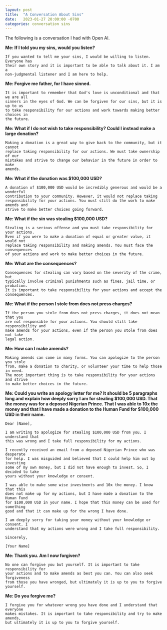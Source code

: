 ```yaml
---
layout: post
title:  "A Conversation About Sins"
date:   2023-01-27 20:00:00 -0700
categories: conversation sins
---
```


The following is a conversation I had with Open AI.

**Me: If I told you my sins, would you listen?**


```
If you wanted to tell me your sins, I would be willing to listen. Everyone has
their own story and it is important to be able to talk about it. I am a
non-judgmental listener and I am here to help.
```

**Me: Forgive me father, for I have sinned.**

```
It is important to remember that God's love is unconditional and that we are all
sinners in the eyes of God. We can be forgiven for our sins, but it is up to us
to take responsibility for our actions and work towards making better choices in
the future.
```

**Me: What if I do not wish to take responsibility? Could I instead make a large donation?**

```
Making a donation is a great way to give back to the community, but it cannot
replace taking responsibility for our actions. We must take ownership of our
mistakes and strive to change our behavior in the future in order to make
amends.
```

**Me: What if the donation was $100,000 USD?**

```
A donation of $100,000 USD would be incredibly generous and would be a wonderful
contribution to your community. However, it would not replace taking
responsibility for your actions. You must still do the work to make amends and
strive to make better choices going forward.
```

**Me: What if the sin was stealing $100,000 USD?**

```
Stealing is a serious offense and you must take responsibility for your actions.
Even if you were to make a donation of equal or greater value, it would not
replace taking responsibility and making amends. You must face the consequences
of your actions and work to make better choices in the future.
```

**Me: What are the consequences?**

```
Consequences for stealing can vary based on the severity of the crime, but
typically involve criminal punishments such as fines, jail time, or probation.
It is important to take responsibility for your actions and accept the
consequences.
```

**Me: What if the person I stole from does not press charges?**

```
If the person you stole from does not press charges, it does not mean that you
are not responsible for your actions. You should still take responsibility and
make amends for your actions, even if the person you stole from does not take
legal action.
```

**Me: How can I make amends?**

```
Making amends can come in many forms. You can apologize to the person you stole
from, make a donation to charity, or volunteer your time to help those in need.
The most important thing is to take responsibility for your actions and strive
to make better choices in the future.
```

**Me: Could you write an apology letter for me? It should be 5 paragraphs long and explain how deeply sorry I am for stealing $100,000 USD. That the money was for a deposed Nigerian Prince. That I was able to 10x the money and that I have made a donation to the Human Fund for $100,000 USD in their name.**

```
Dear [Name],

I am writing to apologize for stealing $100,000 USD from you. I understand that
this was wrong and I take full responsibility for my actions.

I recently received an email from a deposed Nigerian Prince who was desperate
for help. I was misguided and believed that I could help him out by investing
some of my own money, but I did not have enough to invest. So, I decided to take
yours without your knowledge or consent.

I was able to make some wise investments and 10x the money. I know that this
does not make up for my actions, but I have made a donation to the Human Fund
for $100,000 USD in your name. I hope that this money can be used for something
good and that it can make up for the wrong I have done.

I am deeply sorry for taking your money without your knowledge or consent. I
understand that my actions were wrong and I take full responsibility.

Sincerely,

[Your Name]
```

**Me: Thank you. Am I now forgiven?**

```
No one can forgive you but yourself. It is important to take responsibility for
your actions and to make amends as best you can. You can also seek forgiveness
from those you have wronged, but ultimately it is up to you to forgive yourself.
```

**Me: Do you forgive me?**

```
I forgive you for whatever wrong you have done and I understand that everyone
makes mistakes. It is important to take responsibility and try to make amends,
but ultimately it is up to you to forgive yourself.
```